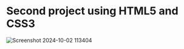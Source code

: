 <h1>Second project using HTML5 and CSS3</h1>

![Screenshot 2024-10-02 113404](https://github.com/user-attachments/assets/4a15d6ab-ae2e-4162-927d-7f129b43739c)
